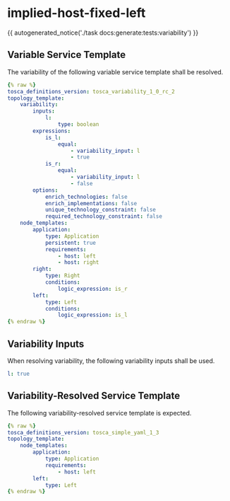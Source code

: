 # implied-host-fixed-left

{{ autogenerated_notice('./task docs:generate:tests:variability') }}


## Variable Service Template

The variability of the following variable service template shall be resolved.

```yaml linenums="1"
{% raw %}
tosca_definitions_version: tosca_variability_1_0_rc_2
topology_template:
    variability:
        inputs:
            l:
                type: boolean
        expressions:
            is_l:
                equal:
                    - variability_input: l
                    - true
            is_r:
                equal:
                    - variability_input: l
                    - false
        options:
            enrich_technologies: false
            enrich_implementations: false
            unique_technology_constraint: false
            required_technology_constraint: false
    node_templates:
        application:
            type: Application
            persistent: true
            requirements:
                - host: left
                - host: right
        right:
            type: Right
            conditions:
                logic_expression: is_r
        left:
            type: Left
            conditions:
                logic_expression: is_l
{% endraw %}
```

## Variability Inputs

When resolving variability, the following variability inputs shall be used.

```yaml linenums="1"
l: true
```



## Variability-Resolved Service Template

The following variability-resolved service template is expected.

```yaml linenums="1"
{% raw %}
tosca_definitions_version: tosca_simple_yaml_1_3
topology_template:
    node_templates:
        application:
            type: Application
            requirements:
                - host: left
        left:
            type: Left
{% endraw %}
```

